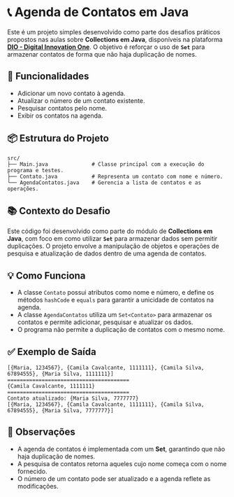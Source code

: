 # 📞 Agenda de Contatos em Java

Este é um projeto simples desenvolvido como parte dos desafios práticos propostos nas aulas sobre **Collections em Java**, disponíveis na plataforma **[DIO - Digital Innovation One](https://www.dio.me/)**. O objetivo é reforçar o uso de **`Set`** para armazenar contatos de forma que não haja duplicação de nomes.

## 🧠 Funcionalidades

* Adicionar um novo contato à agenda.
* Atualizar o número de um contato existente.
* Pesquisar contatos pelo nome.
* Exibir os contatos na agenda.

## 📦 Estrutura do Projeto

```
src/
├── Main.java              # Classe principal com a execução do programa e testes.
├── Contato.java           # Representa um contato com nome e número.
└── AgendaContatos.java    # Gerencia a lista de contatos e as operações.
```

## 📚 Contexto do Desafio

Este código foi desenvolvido como parte do módulo de **Collections em Java**, com foco em como utilizar **`Set`** para armazenar dados sem permitir duplicações. O projeto envolve a manipulação de objetos e operações de pesquisa e atualização de dados dentro de uma agenda de contatos.

## 💡 Como Funciona

* A classe `Contato` possui atributos como nome e número, e define os métodos `hashCode` e `equals` para garantir a unicidade de contatos na agenda.
* A classe `AgendaContatos` utiliza um `Set<Contato>` para armazenar os contatos e permite adicionar, pesquisar e atualizar os dados.
* O programa não permite a duplicação de contatos com o mesmo nome.

## ✅ Exemplo de Saída

```
[{Maria, 1234567}, {Camila Cavalcante, 1111111}, {Camila Silva, 67894555}, {Maria Silva, 1111111}]
=======================================
{Camila Cavalcante, 1111111}
=======================================
Contato atualizado: {Maria Silva, 7777777}
[{Maria, 1234567}, {Camila Cavalcante, 1111111}, {Camila Silva, 67894555}, {Maria Silva, 7777777}]
```

## 📌 Observações

* A agenda de contatos é implementada com um **Set**, garantindo que não haja duplicação de nomes.
* A pesquisa de contatos retorna aqueles cujo nome começa com o nome fornecido.
* O número de um contato pode ser atualizado e a agenda reflete as modificações.
